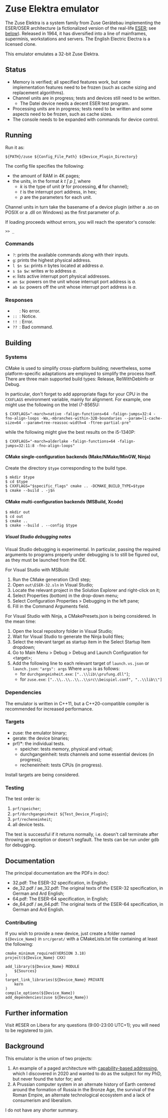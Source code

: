 # Zuse Elektra emulator
The Zuse Elektra is a system family from Zuse Gerätebau implementing the ESER/OSER architecture (a fictionalized version of the real-life [ESER](https://en.wikipedia.org/wiki/ESER); see [below](#background)). Released in 1964, it has diversified into a line of mainframes, superminis, workstations and servers. The English Electric Electra is a licensed clone.

This emulator emulates a 32-bit Zuse Elektra.
## Status
* Memory is verified; all specified features work, but some implementation features need to be frozen (such as cache sizing and replacement algorithms).
* Channel units are in progress; tests and devices still need to be written.
  * The Datei device needs a decent ESER test program.
* Processing units are in progress; tests need to be written and some aspects need to be frozen, such as cache sizes.
* The console needs to be expanded with commands for device control.

## Running
Run it as:

`${PATH}/zuse ${Config_File_Path} ${Device_Plugin_Directory}`

The config file specifies the following:
* the amount of RAM in 4K pages;
* the units, in the format *k t [ p ]*, where
  * *k* is the type of unit (**r** for processing, **d** for channel);
  * *t* is the interrupt port address, in hex;
  * *p* are the parameters for each unit.

Channel units in turn take the basename of a device plugin (either a .so on POSIX or a .dll on Windows) as the first parameter of *p*.

If loading proceeds without errors, you will reach the operator's console:
```
>> _
```
### Commands
* `?`: prints the available commands along with their inputs.
* `g`: prints the highest physical address.
* `l $n $a`: prints *n* bytes located at address *a*.
* `s $a $w`: writes *w* to address *a*.
* `e`: lists active interrupt port physical addresses.
* `an $a`: powers on the unit whose interrupt port address is *a*.
* `ab $a`: powers off the unit whose interrupt port address is *a*.

### Responses
* `   `: No error.
* `:: `: Notice.
* `!! `: Error.
* `?? `: Bad command.


## Building
### Systems
CMake is used to simplify cross-platform building; nevertheless, some platform-specific adaptations are employed to simplify the process itself. There are three main supported build types: Release, RelWithDebInfo or Debug.

In particular, don't forget to add appropriate flags for your CPU in the `CXXFLAGS` environment variable, mainly for alignment. For example, one might use the following on the Intel i7-8565U:
```
$ CXXFLAGS="-march=native -falign-functions=64 -falign-jumps=32:4 -fno-align-loops -Wa,-mbranches-within-32B-boundaries --param=l1-cache-size=64 --param=tree-reassoc-width=4 -ftree-partial-pre"
```

while the following might give the best results on the i5-1340P:
```
$ CXXFLAGS="-march=alderlake -falign-functions=64 -falign-jumps=32:11:8 -fno-align-loops"
```

#### CMake single-configuration backends (Make/NMake/MinGW, Ninja)
Create the directory `$type` corresponding to the build type.
```
$ mkdir $type
$ cd $type
$ CXXFLAGS="$specific_flags" cmake .. -DCMAKE_BUILD_TYPE=$type
$ cmake --build . -j$n
```

#### CMake multi-configuration backends (MSBuild, Xcode)
```
$ mkdir out
$ cd out
$ cmake ..
$ cmake --build . --config $type
```
##### Visual Studio debugging notes
Visual Studio debugging is experimental. In particular, passing the required arguments to programs properly under debugging is to still be figured out, as they must be launched from the IDE.

For Visual Studio with MSBuild:
1. Run the CMake generation (3rd) step;
2. Open `out\ESER-32.sln` in Visual Studio;
3. Locate the relevant project in the Solution Explorer and right-click on it;
4. Select Properties (bottom) in the drop-down menu;
5. Select Configuration Properties > Debugging in the left pane;
6. Fill in the Command Arguments field.

For Visual Studio with Ninja, a CMakePresets.json is being considered. In the mean time:
1. Open the local repository folder in Visual Studio;
2. Wait for Visual Studio to generate the Ninja build files;
3. Select the relevant target as startup item in the Select Startup Item dropdown;
4. Go to Main Menu > Debug > Debug and Launch Configuration for &lt;target&gt;;
5. Add the following line to each relevant target of `launch.vs.json` or `launch.json`:
   `"args": args`
   Where `args` is as follows:
   * for `durchgangeinheit.exe`: `["..\\lib\\prufung.dll"]`;
   * for `zuse.exe`: `["..\\..\\..\\..\\src\\beispiel.conf", "..\\lib\\"]`


### Dependencies
The emulator is written in C++11, but a C++20-compatible compiler is recommended for increased performance.

### Targets
* zuse: the emulator binary;
* gerate: the device binaries;
* prf/*: the individual tests.
  * speicher: tests memory, physical and virtual;
  * durchgangeinheit: tests channels and some essential devices (in progress);
  * recheneinheit: tests CPUs (in progress).

Install targets are being considered.

### Testing
The test order is:
1. `prf/speicher`;
2. `prf/durchgangeinheit ${Test_Device_Plugin}`;
3. `prf/recheneinheit`;
4. all device tests.

The test is successful if it returns normally, i.e. doesn't call terminate after throwing an exception or doesn't segfault. The tests can be run under gdb for debugging.


## Documentation
The principal documentation are the PDFs in doc/:
* 32.pdf: The ESER-32 specification, in English;
* de\_32.pdf / ae\_32.pdf: The original texts of the ESER-32 specification, in German and Ard English;
* 64.pdf: The ESER-64 specification, in English;
* de\_64.pdf / ae\_64.pdf: The original texts of the ESER-64 specification, in German and Ard English.

### Contributing
If you wish to provide a new device, just create a folder named `${Device_Name}` in `src/gerat/` with a CMakeLists.txt file containing at least the following:
```
cmake_minimum_required(VERSION 3.18)
project(${Device_Name} CXX)

add_library(${Device_Name} MODULE
	${Sources}
)
target_link_libraries(${Device_Name} PRIVATE
	kern
)
compile_options(${Device_Name})
add_dependencies(zuse ${Device_Name})
```


## Further information
Visit #ESER on Libera for any questions (9:00-23:00 UTC+1); you will need to be registered to join.

## Background
This emulator is the union of two projects:
1. An example of a paged architecture with [capability-based addressing](https://en.wikipedia.org/wiki/Capability-based_addressing), which I discovered in 2020 and wanted to do as the subject for my PhD, but never found the tutor for; and
2. A Prussian computer system in an alternate history of Earth centered around the formation of Russia in the Bronze Age, the survival of the Roman Empire, an alternate technological ecosystem and a lack of consumerism and liberalism.

I do not have any shorter summary.
